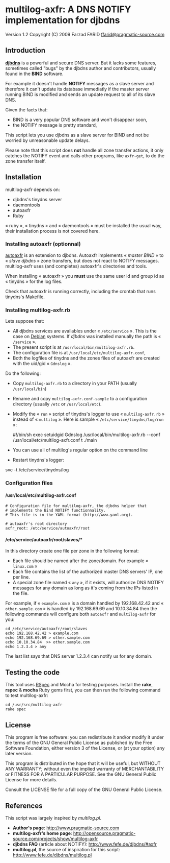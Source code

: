 multilog-axfr: A DNS NOTIFY implementation for djbdns
=====================================================

Version 1.2
Copyright (C) 2009 Farzad FARID <ffarid@pragmatic-source.com>

Introduction
------------

**[djbdns](http://cr.yp.to/djbdns.html)** is a powerful and secure DNS server.
But it lacks some features, sometimes called "bugs" by the djbdns author and
contributors, usually found in the **BIND** software.

For example it doesn't handle **NOTIFY** messages as a slave server and therefore
it can't update its database immediatly if the master server running BIND is
modified and sends an update request to all of its slave DNS.

Given the facts that:
*  BIND is a very popular DNS software and won't disappear soon,
*  the NOTIFY message is pretty standard,

This script lets you use djbdns as a slave server for BIND and not be
 worried by unreasonable update delays.

Please note that this script does **not** handle all zone transfer actions, it
only catches the NOTIFY event and calls other programs, like `axfr-get`,
to do the zone transfer
itself.

Installation
------------

multilog-axfr depends on:
*  djbdns's tinydns server
*  daemontools
*  autoaxfr
*  Ruby

« ruby », « tinydns » and « daemontools » must be installed the usual way, their
installation process is not covered here.

### Installing autoaxfr (optionnal)

[autoaxfr](http://www.lickey.com/autoaxfr/) is an extension
to djbdns. Autoaxfr implements « *master BIND* » to « *slave djbdns* » zone
transfers, but does not react to NOTIFY messages. multilog-axfr uses (and
completes) autoaxfr's directories and tools.

When installing « autoaxfr » you **must** use the same user id and group id as
« tinydns » for the log files.

Check that autoaxfr is running correctly, including the crontab that runs
tinydns's Makefile.

### Installing multilog-axfr.rb

Lets suppose that:
* All djbdns services are availables under « `/etc/service` ». This is the case
  on [Debian](http://www.debian.org/) systems. If *djbdns* was installed manually
  the path is « `/service` ».
* The present script is at `/usr/local/bin/multilog-axfr.rb`.
* The configuration file is at `/usr/local/etc/multilog-axfr.conf`,
* Both the logfiles of tinydns and the zones files of autoaxfr are created
  with the uid/gid « `Gdnslog` ».

Do the following:

*  Copy `multilog-axfr.rb` to a directory in your PATH (usually `/usr/local/bin`)

*  Rename and copy `multilog-axfr.conf-sample` to a configuration directory (usually
`/etc` or `/usr/local/etc`).

*  Modify the « `run` » script of tinydns's logger to use « `multilog-axfr.rb` »
instead of « `multilog` ». Here is sample « `/etc/service/tinydns/log/run` »:


    #!/bin/sh
    exec setuidgid Gdnslog /usr/local/bin/multilog-axfr.rb --conf /usr/local/etc/multilog-axfr.conf t ./main

*  You can use all of multilog's regular option on the command line
*  Restart tinydns's logger:


  svc -t /etc/service/tinydns/log

### Configuration files

#### /usr/local/etc/multilog-axfr.conf

    # Configuration file for multilog-axfr, the djbdns helper that
    # implements the Bind NOTIFY functionnality.
    # This file is in the YAML format (http://www.yaml.org).

    # autoaxfr's root directory
    axfr_root: /etc/service/autoaxfr/root

#### /etc/service/autoaxfr/root/slaves/*

In this directory create one file per zone in the following format:
*  Each file should be named after the zone/domain. For example « `linux.com` »
*  Each file contains the list of the authorized master DNS servers' IP, one per line.
*  A special zone file named « `any` », if it exists, will authorize DNS NOTIFY
   messages for any domain as long as it's coming from the IPs listed in the file.

For example, if « `example.com` » is a domain handled by 192.168.42.42 and
« `other.sample.com` » is handled by 192.168.69.69 and 10.10.34.84 then the
following commands will configure both `autoaxfr` and `multilog-axfr` for you:

    cd /etc/service/autoaxfr/root/slaves
    echo 192.168.42.42 > example.com
    echo 192.168.69.69 > other.sample.com
    echo 10.10.34.84  >> other.sample.com
    echo 1.2.3.4 > any

The last list says that DNS server 1.2.3.4 can notify us for any domain.

Testing the code
----------------

This tool uses [RSpec](http://rspec.info/) and Mocha for testing purposes.
Install the **rake**, **rspec** & **mocha** Ruby gems first, you can then
run the following command to test multilog-axfr:

    cd /usr/src/multilog-axfr
    rake spec


License
-------

This program is free software: you can redistribute it and/or modify
it under the terms of the GNU General Public License as published by
the Free Software Foundation, either version 3 of the License, or
(at your option) any later version.

This program is distributed in the hope that it will be useful,
but WITHOUT ANY WARRANTY; without even the implied warranty of
MERCHANTABILITY or FITNESS FOR A PARTICULAR PURPOSE.  See the
GNU General Public License for more details.

Consult the LICENSE file for a full copy of the GNU General Public License.


References
----------

This script was largely inspired by *multilog.pl*.

* **Author's page**: <http://www.pragmatic-source.com>
* **multilog-axfr's home page**: <http://opensource.pragmatic-source.com/projects/show/multilog-axfr>
* **djbdns FAQ** (article about NOTIFY): <http://www.fefe.de/djbdns/#axfr>
* **multilog.pl**, the source of inspiration for this script: <http://www.fefe.de/djbdns/multilog.pl>

